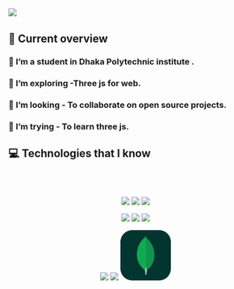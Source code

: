 <a href="https://www.facebook.com/p/MX-Zihad-Hasan-100053496549500">
<img class='image-center' src="https://i.ibb.co/zHDCc5L/github-header-image-1.png" />
</a>
<br>

## :eyes: Current overview



### 🔭 I’m a student in Dhaka Polytechnic institute . 
### 🌱 I’m exploring -Three js for web. 
### 👯 I’m looking - To collaborate on open source projects. 
### 🤔 I’m trying - To learn three js. 

## :computer: Technologies that I know

<br>
<br>
<p align="center">
<img src="https://github.com/mir-hussain/mir-hussain/blob/main/images/icons/HTML.png"/>
<img src="https://github.com/mir-hussain/mir-hussain/blob/main/images/icons/css.png"/>
<img src="https://github.com/mir-hussain/mir-hussain/blob/main/images/icons/JavaScript.png"/>
</p>
<p align="center">
<img src="https://github.com/mir-hussain/mir-hussain/blob/main/images/icons/react.png"/>
<img src="https://github.com/mir-hussain/mir-hussain/blob/main/images/icons/tailwind.png"/>
<img src="https://github.com/mir-hussain/mir-hussain/blob/main/images/icons/firebase.png"/>
</p>
<p align="center">
<img src="https://github.com/mir-hussain/mir-hussain/blob/main/images/icons/node.png"/>
<img src="https://github.com/mir-hussain/mir-hussain/blob/main/images/icons/express.png"/>
<img src="https://github.com/tandpfun/skill-icons/blob/main/icons/MongoDB.svg" alt="MongoDB Icon" width="100" height="100"/>
</p><br/>
